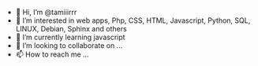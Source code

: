 - 👋 Hi, I’m @tamiiirrr
- 👀 I’m interested in web apps, Php, CSS, HTML, Javascript, Python, SQL, LINUX, Debian, Sphinx and others
- 🌱 I’m currently learning javascript
- 💞️ I’m looking to collaborate on ...
- 📫 How to reach me ...

<!---
tamiiirrr/tamiiirrr is a ✨ special ✨ repository because its `README.md` (this file) appears on your GitHub profile.
You can click the Preview link to take a look at your changes.
--->
